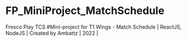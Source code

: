 # FP_MiniProject_MatchSchedule
Fresco Play TCS #Mini-project for T1 Wings - Match Schedule  | ReactJS, NodeJS | Created by Ambattz | 2022 |
